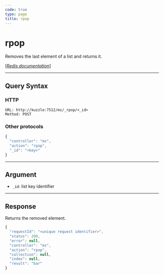 ```yaml
---
code: true
type: page
title: rpop
---
```


# rpop



Removes the last element of a list and returns it.

[[_Redis documentation_]](https://redis.io/commands/rpop)

---

## Query Syntax

### HTTP

```http
URL: http://kuzzle:7512/ms/_rpop/<_id>
Method: POST
```

### Other protocols

```js
{
  "controller": "ms",
  "action": "rpop",
  "_id": "<key>"
}
```

---

## Argument

- `_id`: list key identifier

---

## Response

Returns the removed element.

```js
{
  "requestId": "<unique request identifier>",
  "status": 200,
  "error": null,
  "controller": "ms",
  "action": "rpop",
  "collection": null,
  "index": null,
  "result": "bar"
}
```
